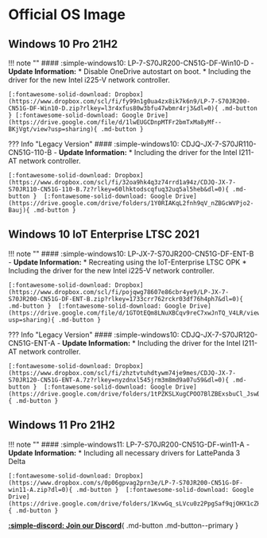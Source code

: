# Official OS Image

## Windows 10 Pro 21H2

!!! note ""
    #### :simple-windows10: LP-7-S70JR200-CN51G-DF-Win10-D
    - **Update Information:**
        * Disable OneDrive autostart on boot.
        * Including the driver for the new Intel i225-V network controller.

    [:fontawesome-solid-download: Dropbox](https://www.dropbox.com/scl/fi/fy99n1g0ua4zx8ik7k6n9/LP-7-S70JR200-CN51G-DF-Win10-D.zip?rlkey=l3r4xfus80w3bfu47wbmr4rj3&dl=0){ .md-button } [:fontawesome-solid-download: Google Drive](https://drive.google.com/file/d/1lwEUGCDnpMTFr2bmTxMa8yMf--BKjVgt/view?usp=sharing){ .md-button }

??? Info "Legacy Version"
    #### :simple-windows10: CDJQ-JX-7-S70JR110-CN51G-110-B
    - **Update Information:**
        * Including the driver for the Intel I211-AT network controller.

    [:fontawesome-solid-download: Dropbox](https://www.dropbox.com/scl/fi/32oa9hk4q3z74rrd1a94z/CDJQ-JX-7-S70JR110-CN51G-110-B.7z?rlkey=60lhktodscqfuq32uq5al5heb&dl=0){ .md-button }  [:fontawesome-solid-download: Google Drive](https://drive.google.com/drive/folders/1Y0RIAKqL2fnh9qV_nZBGcWVPjo2-Bauj){ .md-button }

## Windows 10 IoT Enterprise LTSC 2021

!!! note ""
    #### :simple-windows10: LP-JX-7-S70JR200-CN51G-DF-ENT-B
    - **Update Information:**
        * Recreating using the IoT-Enterprise LTSC OPK
        * Including the driver for the new Intel i225-V network controller.

    [:fontawesome-solid-download: Dropbox](https://www.dropbox.com/scl/fi/pojqwg78607e86cbr4ye9/LP-JX-7-S70JR200-CN51G-DF-ENT-B.zip?rlkey=1733crr762rckr03df76h4ph7&dl=0){ .md-button }  [:fontawesome-solid-download: Google Drive](https://drive.google.com/file/d/1GTOtEQm8LNuXBCqv9reC7xwJnTQ_V4LR/view?usp=sharing){ .md-button } 

??? Info "Legacy Version"
    #### :simple-windows10: CDJQ-JX-7-S70JR120-CN51G-ENT-A
    - **Update Information:**
        * Including the driver for the Intel I211-AT network controller.

    [:fontawesome-solid-download: Dropbox](https://www.dropbox.com/scl/fi/zhztvtuhdtywm74je9mes/CDJQ-JX-7-S70JR120-CN51G-ENT-A.7z?rlkey=nyzdnxl545jrm3m8md9a07u59&dl=0){ .md-button }  [:fontawesome-solid-download: Google Drive](https://drive.google.com/drive/folders/1tPZKSLXugCPOO7BlZBExsbuCl_JswDCD){ .md-button } 


## Windows 11 Pro 21H2

!!! note ""
    #### :simple-windows11: LP-7-S70JR200-CN51G-DF-win11-A
    - **Update Information:**
        * Including all necessary drivers for LattePanda 3 Delta

    [:fontawesome-solid-download: Dropbox](https://www.dropbox.com/s/0p06gpvag2prn3e/LP-7-S70JR200-CN51G-DF-win11-A.zip?dl=0){ .md-button }  [:fontawesome-solid-download: Google Drive](https://drive.google.com/drive/folders/1KvwGq_sLVcu0z2PpgSaf9qjOHX1cZH_s){ .md-button }

[**:simple-discord: Join our Discord**](https://discord.gg/k6YPYQgmHt){ .md-button .md-button--primary }
